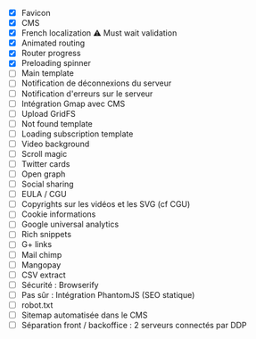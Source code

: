 - [X] Favicon
- [X] CMS
- [X] French localization :warning: Must wait validation
- [X] Animated routing
- [X] Router progress
- [X] Preloading spinner
- [ ] Main template
- [ ] Notification de déconnexions du serveur
- [ ] Notification d'erreurs sur le serveur
- [ ] Intégration Gmap avec CMS
- [ ] Upload GridFS
- [ ] Not found template
- [ ] Loading subscription template
- [ ] Video background
- [ ] Scroll magic
- [ ] Twitter cards
- [ ] Open graph
- [ ] Social sharing
- [ ] EULA / CGU
- [ ] Copyrights sur les vidéos et les SVG (cf CGU)
- [ ] Cookie informations
- [ ] Google universal analytics
- [ ] Rich snippets
- [ ] G+ links
- [ ] Mail chimp
- [ ] Mangopay
- [ ] CSV extract
- [ ] Sécurité : Browserify
- [ ] Pas sûr : Intégration PhantomJS (SEO statique)
- [ ] robot.txt
- [ ] Sitemap automatisée dans le CMS
- [ ] Séparation front / backoffice : 2 serveurs connectés par DDP
